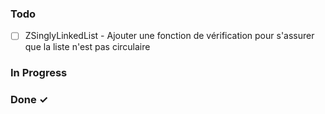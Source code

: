### Todo

- [ ] ZSinglyLinkedList - Ajouter une fonction de vérification pour s'assurer que la liste n'est pas circulaire

### In Progress

### Done ✓